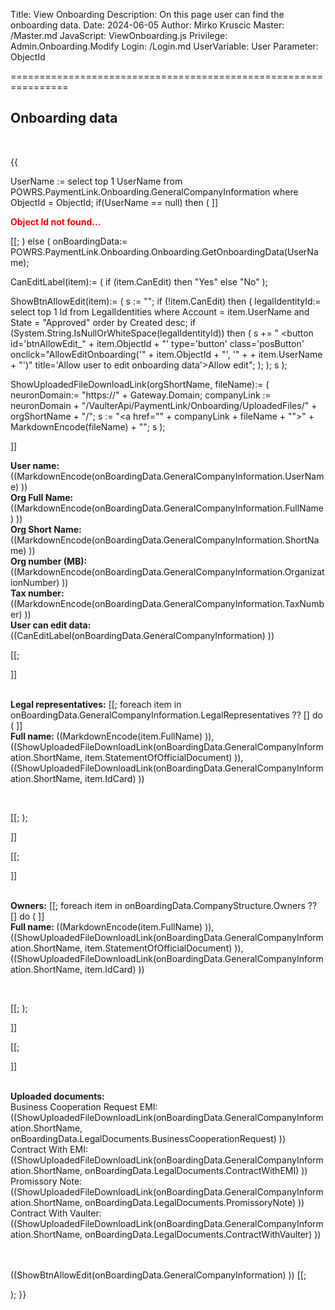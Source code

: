 Title: View Onboarding
Description: On this page user can find the onboarding data.
Date: 2024-06-05
Author: Mirko Kruscic
Master: /Master.md
JavaScript: ViewOnboarding.js
Privilege: Admin.Onboarding.Modify
Login: /Login.md
UserVariable: User
Parameter: ObjectId

================================================================

Onboarding data
----------

<br />

{{

UserName := select top 1 UserName from POWRS.PaymentLink.Onboarding.GeneralCompanyInformation where ObjectId = ObjectId;
if(UserName == null) then
(
]]<div>
<span style="color: red;"><strong>Object Id not found...</strong></span>
</div>

[[;
)
else 
(
onBoardingData:= POWRS.PaymentLink.Onboarding.Onboarding.GetOnboardingData(UserName);

CanEditLabel(item):=
(
	if (item.CanEdit) then
		"<span >Yes</span>"
	else
		"<span id='lblCanEdit_" + item.ObjectId + "'>No</span>"
);

ShowBtnAllowEdit(item):=
(
	s := "";
	if (!item.CanEdit) then
	(
		legalIdentityId:= select top 1 Id from LegalIdentities where Account = item.UserName and State = "Approved" order by Created desc;
		if (System.String.IsNullOrWhiteSpace(legalIdentityId)) then
		(
			s += " <button id='btnAllowEdit_" + item.ObjectId + "' type='button' class='posButton' onclick=\"AllowEditOnboarding('" + item.ObjectId + "', '" +  + item.UserName + "')\" title='Allow user to edit onboarding data'>Allow edit</button>";
		);
	);
	s
);

ShowUploadedFileDownloadLink(orgShortName, fileName):=
(
	neuronDomain:= "https://" + Gateway.Domain;
	companyLink := neuronDomain + "/VaulterApi/PaymentLink/Onboarding/UploadedFiles/" + orgShortName + "/";
	s := "<a href=\"" + companyLink + fileName + "\">" + MarkdownEncode(fileName) + "</a>";
	s
);


]]<div>
<strong>User name:</strong> ((MarkdownEncode(onBoardingData.GeneralCompanyInformation.UserName) ))
<br />
<strong>Org Full Name:</strong> ((MarkdownEncode(onBoardingData.GeneralCompanyInformation.FullName) ))
<br />
<strong>Org Short Name:</strong> ((MarkdownEncode(onBoardingData.GeneralCompanyInformation.ShortName) ))
<br />
<strong>Org number (MB):</strong> ((MarkdownEncode(onBoardingData.GeneralCompanyInformation.OrganizationNumber) ))
<br />
<strong>Tax number:</strong> ((MarkdownEncode(onBoardingData.GeneralCompanyInformation.TaxNumber) ))
<br />
<strong>User can edit data:</strong> ((CanEditLabel(onBoardingData.GeneralCompanyInformation) ))
</div>

[[;

]]<div>
<br />
<strong>Legal representatives:</strong>
[[;
foreach item in onBoardingData.GeneralCompanyInformation.LegalRepresentatives ?? [] do
(
]]<div>
<strong>Full name: </strong> ((MarkdownEncode(item.FullName) )), <br />((ShowUploadedFileDownloadLink(onBoardingData.GeneralCompanyInformation.ShortName, item.StatementOfOfficialDocument) )), <br />((ShowUploadedFileDownloadLink(onBoardingData.GeneralCompanyInformation.ShortName, item.IdCard) )) 
</div>
<br />

[[;
);

]]</div>
[[;

]]<div>
<br />
<strong>Owners:</strong>
[[;
foreach item in onBoardingData.CompanyStructure.Owners ?? [] do
(
]]<div>
<strong>Full name: </strong> ((MarkdownEncode(item.FullName) )), <br />((ShowUploadedFileDownloadLink(onBoardingData.GeneralCompanyInformation.ShortName, item.StatementOfOfficialDocument) )), <br />((ShowUploadedFileDownloadLink(onBoardingData.GeneralCompanyInformation.ShortName, item.IdCard) )) 
</div>
<br />

[[;
);

]]</div>
[[;

]]<div>
<br />
<strong>Uploaded documents:</strong>
<br />
Business Cooperation Request EMI: ((ShowUploadedFileDownloadLink(onBoardingData.GeneralCompanyInformation.ShortName, onBoardingData.LegalDocuments.BusinessCooperationRequest) ))
<br />
Contract With EMI: ((ShowUploadedFileDownloadLink(onBoardingData.GeneralCompanyInformation.ShortName, onBoardingData.LegalDocuments.ContractWithEMI) ))
<br />
Promissory Note: ((ShowUploadedFileDownloadLink(onBoardingData.GeneralCompanyInformation.ShortName, onBoardingData.LegalDocuments.PromissoryNote) ))
<br />
Contract With Vaulter: ((ShowUploadedFileDownloadLink(onBoardingData.GeneralCompanyInformation.ShortName, onBoardingData.LegalDocuments.ContractWithVaulter) ))

<br /><br />
((ShowBtnAllowEdit(onBoardingData.GeneralCompanyInformation) ))
[[;

);
}}